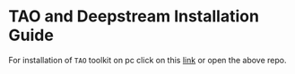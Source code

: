 # TAO and Deepstream Installation Guide
For installation of `TAO` toolkit on pc click on this [link](https://github.com/kamipakistan/tao-deepstream-installation-guide/tree/main/TAO%20Installation%20on%20PC) or open the above repo.
